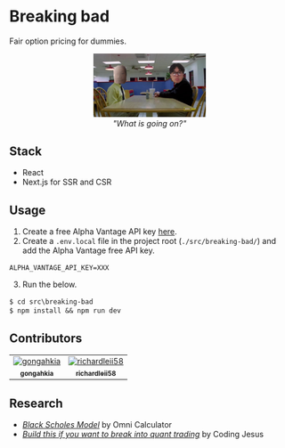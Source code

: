 # Breaking bad

Fair option pricing for dummies.

<p align="center">
    <img src="./asset/partnership.jpg" width=40% height=40%><br>
    <i>"What is going on?"</i>
</p>

## Stack

* React
* Next.js for SSR and CSR

## Usage

1. Create a free Alpha Vantage API key [here](https://www.alphavantage.co/support/#api-key).
2. Create a `.env.local` file in the project root (`./src/breaking-bad/`) and add the Alpha Vantage free API key.

```env
ALPHA_VANTAGE_API_KEY=XXX
```

3. Run the below.

```console
$ cd src\breaking-bad
$ npm install && npm run dev
```

## Contributors

<table>
	<tbody>
        <tr>
	    <td align="center">
                <a href="https://github.com/gongahkia">
                    <img src="https://avatars.githubusercontent.com/u/117062305?v=4" width="100;" alt="gongahkia"/>
                    <br/>
                    <sub><b>gongahkia</b></sub>
                </a>
            </td>
            <td align="center">
                <a href="https://github.com/https://github.com/richardleii58">
                    <img src="https://avatars.githubusercontent.com/u/174111738?v=4" width="100;" alt="richardleii58"/>
                    <br/>
                    <sub><b>richardleii58</b></sub>
                </a>
            </td>
        </tr>
	<tbody>
</table>

## Research

* [*Black Scholes Model*](https://www.omnicalculator.com/finance/black-scholes) by Omni Calculator
* [*Build this if you want to break into quant trading*](https://youtu.be/lY-NP4X455U?si=YP7PDBOvdYpkIcpa) by Coding Jesus